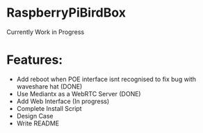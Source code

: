 # RaspberryPiBirdBox

Currently Work in Progress

# Features:
- Add reboot when POE interface isnt recognised to fix bug with waveshare hat (DONE)
- Use Mediantx as a WebRTC Server (DONE)
- Add Web Interface (In progress)
- Complete Install Script
- Design Case
- Write README
